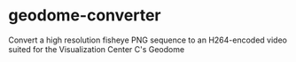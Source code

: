 # geodome-converter
Convert a high resolution fisheye PNG sequence to an H264-encoded video suited for the Visualization Center C's Geodome
